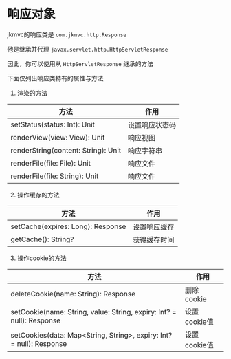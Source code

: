 # 响应对象

jkmvc的响应类是 `com.jkmvc.http.Response`

他是继承并代理 `javax.servlet.http.HttpServletResponse`

因此，你可以使用从 `HttpServletResponse` 继承的方法

下面仅列出响应类特有的属性与方法

1. 渲染的方法

方法 | 作用
--- | ---
setStatus(status: Int): Unit | 设置响应状态码
renderView(view: View): Unit | 响应视图
renderString(content: String): Unit | 响应字符串
renderFile(file: File): Unit | 响应文件
renderFile(file: String): Unit | 响应文件

2. 操作缓存的方法

方法 | 作用
--- | ---
setCache(expires: Long): Response | 设置响应缓存
getCache(): String? | 获得缓存时间

3. 操作cookie的方法

方法 | 作用
--- | ---
deleteCookie(name: String): Response | 删除cookie
setCookie(name: String, value: String, expiry: Int? = null): Response | 设置cookie值
setCookies(data: Map<String, String>, expiry: Int? = null): Response | 设置cookie值
